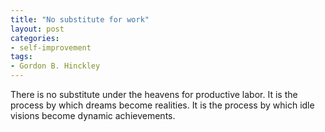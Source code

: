 ```yaml
---
title: "No substitute for work"
layout: post
categories:
- self-improvement
tags:
- Gordon B. Hinckley
---
```


There is no substitute under the heavens for productive labor. It is the process by which dreams become realities. It is the process by which idle visions become dynamic achievements.